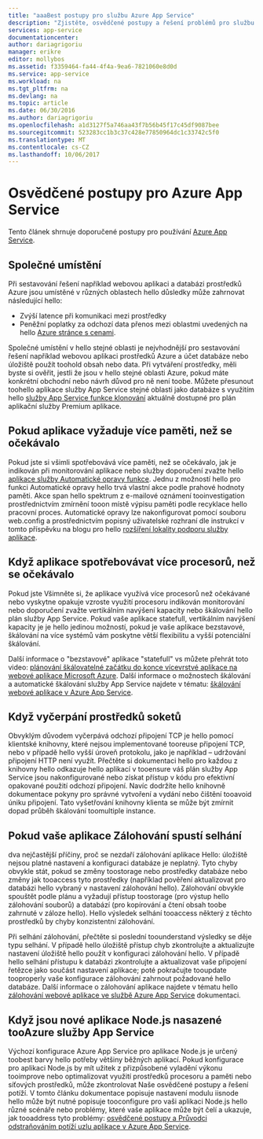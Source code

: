 ```yaml
---
title: "aaaBest postupy pro službu Azure App Service"
description: "Zjistěte, osvědčené postupy a řešení problémů pro službu Azure App Service."
services: app-service
documentationcenter: 
author: dariagrigoriu
manager: erikre
editor: mollybos
ms.assetid: f3359464-fa44-4f4a-9ea6-7821060e8d0d
ms.service: app-service
ms.workload: na
ms.tgt_pltfrm: na
ms.devlang: na
ms.topic: article
ms.date: 06/30/2016
ms.author: dariagrigoriu
ms.openlocfilehash: a1d3127f5a746aa43f7b56b45f17c45df9087bee
ms.sourcegitcommit: 523283cc1b3c37c428e77850964dc1c33742c5f0
ms.translationtype: MT
ms.contentlocale: cs-CZ
ms.lasthandoff: 10/06/2017
---
```

# <a name="best-practices-for-azure-app-service"></a>Osvědčené postupy pro Azure App Service
Tento článek shrnuje doporučené postupy pro používání [Azure App Service](http://go.microsoft.com/fwlink/?LinkId=529714). 

## <a name="colocation"></a>Společné umístění
Při sestavování řešení například webovou aplikaci a databázi prostředků Azure jsou umístěné v různých oblastech hello důsledky může zahrnovat následující hello:

* Zvýší latence při komunikaci mezi prostředky
* Peněžní poplatky za odchozí data přenos mezi oblastmi uvedených na hello [Azure stránce s cenami](https://azure.microsoft.com/pricing/details/data-transfers).

Společné umístění v hello stejné oblasti je nejvhodnější pro sestavování řešení například webovou aplikaci prostředků Azure a účet databáze nebo úložiště použít toohold obsah nebo data. Při vytváření prostředky, měli byste si ověřit, jestli že jsou v hello stejné oblasti Azure, pokud máte konkrétní obchodní nebo návrh důvod pro ně není toobe. Můžete přesunout toohello aplikace služby App Service stejné oblasti jako databáze s využitím hello [služby App Service funkce klonování](app-service-web-app-cloning-portal.md) aktuálně dostupné pro plán aplikační služby Premium aplikace.   

## <a name="memoryresources"></a>Pokud aplikace vyžaduje více paměti, než se očekávalo
Pokud jste si všimli spotřebovává více paměti, než se očekávalo, jak je indikován při monitorování aplikace nebo služby doporučení zvažte hello [aplikace služby Automatické opravy funkce](https://azure.microsoft.com/blog/auto-healing-windows-azure-web-sites). Jednu z možností hello pro funkci Automatické opravy hello trvá vlastní akce podle prahové hodnoty paměti. Akce span hello spektrum z e-mailové oznámení tooinvestigation prostřednictvím zmírnění tooon místě výpisu paměti podle recyklace hello pracovní proces. Automatické opravy lze nakonfigurovat pomocí souboru web.config a prostřednictvím popisný uživatelské rozhraní dle instrukcí v tomto příspěvku na blogu pro hello [rozšíření lokality podporu služby aplikace](https://azure.microsoft.com/blog/additional-updates-to-support-site-extension-for-azure-app-service-web-apps).   

## <a name="CPUresources"></a>Když aplikace spotřebovávat více procesorů, než se očekávalo
Pokud jste Všimněte si, že aplikace využívá více procesorů než očekávané nebo vyskytne opakuje vzroste využití procesoru indikován monitorování nebo doporučení zvažte vertikálním navýšení kapacity nebo škálování hello plán služby App Service. Pokud vaše aplikace statefull, vertikálním navýšení kapacity je je hello jedinou možností, pokud je vaše aplikace bezstavové, škálování na více systémů vám poskytne větší flexibilitu a vyšší potenciální škálování. 

Další informace o "bezstavové" aplikace "statefull" vs můžete přehrát toto video: [plánování škálovatelné začátku do konce vícevrstvé aplikace na webové aplikace Microsoft Azure](https://channel9.msdn.com/Events/TechEd/NorthAmerica/2014/DEV-B414#fbid=?hashlink=fbid). Další informace o možnostech škálování a automatické škálování služby App Service najdete v tématu: [škálování webové aplikace v Azure App Service](web-sites-scale.md).  

## <a name="socketresources"></a>Když vyčerpání prostředků soketů
Obvyklým důvodem vyčerpává odchozí připojení TCP je hello pomocí klientské knihovny, které nejsou implementované tooreuse připojení TCP, nebo v případě hello vyšší úroveň protokolu, jako je například – udržování připojení HTTP není využít. Přečtěte si dokumentaci hello pro každou z knihovny hello odkazuje hello aplikací v tooensure váš plán služby App Service jsou nakonfigurované nebo získat přístup v kódu pro efektivní opakované použití odchozí připojení. Navíc dodržíte hello knihovně dokumentace pokyny pro správné vytvoření a vydání nebo čištění tooavoid úniku připojení. Tato vyšetřování knihovny klienta se může být zmírnit dopad průběh škálování toomultiple instance.  

## <a name="appbackup"></a>Pokud vaše aplikace Zálohování spustí selhání
dva nejčastější příčiny, proč se nezdaří zálohování aplikace Hello: úložiště nejsou platné nastavení a konfiguraci databáze je neplatný. Tyto chyby obvykle stát, pokud se změny toostorage nebo prostředky databáze nebo změny jak tooaccess tyto prostředky (například pověření aktualizovat pro databázi hello vybraný v nastavení zálohování hello). Zálohování obvykle spouštět podle plánu a vyžadují přístup toostorage (pro výstup hello zálohování souborů) a databází (pro kopírování a čtení obsah toobe zahrnuté v záloze hello). Hello výsledek selhání tooaccess některý z těchto prostředků by chyby konzistentní zálohování. 

Při selhání zálohování, přečtěte si poslední toounderstand výsledky se děje typu selhání. V případě hello úložiště přístup chyb zkontrolujte a aktualizujte nastavení úložiště hello použít v konfiguraci zálohování hello. V případě hello selhání přístupu k databázi zkontrolujte a aktualizovat vaše připojení řetězce jako součást nastavení aplikace; poté pokračujte tooupdate tooproperly vaše konfigurace zálohování zahrnout požadované hello databáze. Další informace o zálohování aplikace najdete v tématu hello [zálohování webové aplikace ve službě Azure App Service](web-sites-backup.md) dokumentaci.

## <a name="nodejs"></a>Když jsou nové aplikace Node.js nasazené tooAzure služby App Service
Výchozí konfigurace Azure App Service pro aplikace Node.js je určený toobest barvy hello potřeby většiny běžných aplikací. Pokud konfigurace pro aplikaci Node.js by mít užitek z přizpůsobené vyladění výkonu tooimprove nebo optimalizovat využití prostředků procesoru a paměti nebo síťových prostředků, může zkontrolovat Naše osvědčené postupy a řešení potíží. V tomto článku dokumentace popisuje nastavení modulu iisnode hello může být nutné popisuje tooconfigure pro vaši aplikaci Node.js hello různé scénáře nebo problémy, které vaše aplikace může být čelí a ukazuje, jak tooaddress tyto problémy: [osvědčené postupy a Průvodci odstraňováním potíží uzlu aplikace v Azure App Service](app-service-web-nodejs-best-practices-and-troubleshoot-guide.md).   

